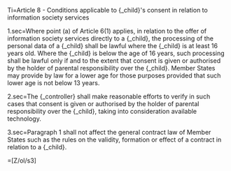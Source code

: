 Ti=Article 8 - Conditions applicable to {_child}'s consent in relation to information society services

1.sec=Where point (a) of Article 6(1) applies, in relation to the offer of information society services directly to a {_child}, the processing of the personal data of a {_child} shall be lawful where the {_child} is at least 16 years old. Where the {_child} is below the age of 16 years, such processing shall be lawful only if and to the extent that consent is given or authorised by the holder of parental responsibility over the {_child}. Member States may provide by law for a lower age for those purposes provided that such lower age is not below 13 years.

2.sec=The {_controller} shall make reasonable efforts to verify in such cases that consent is given or authorised by the holder of parental responsibility over the {_child}, taking into consideration available technology.

3.sec=Paragraph 1 shall not affect the general contract law of Member States such as the rules on the validity, formation or effect of a contract in relation to a {_child}.

=[Z/ol/s3]
